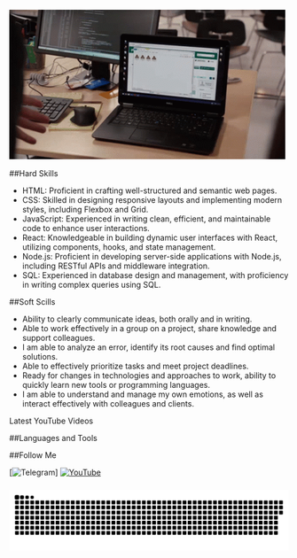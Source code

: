 ![Header](./assets/c6060934b339ff4f4f9cf7796a4744405111619bc74ab8b9bde739b29b28cf94.gif)

##Hard Skills

- HTML: Proficient in crafting well-structured and semantic web pages.
- CSS: Skilled in designing responsive layouts and implementing modern styles, including Flexbox and Grid.
- JavaScript: Experienced in writing clean, efficient, and maintainable code to enhance user interactions.
- React: Knowledgeable in building dynamic user interfaces with React, utilizing components, hooks, and state management.
- Node.js: Proficient in developing server-side applications with Node.js, including RESTful APIs and middleware integration.
- SQL: Experienced in database design and management, with proficiency in writing complex queries using SQL.
  
##Soft Scills

- Ability to clearly communicate ideas, both orally and in writing. 
- Able to work effectively in a group on a project, share knowledge and support colleagues.
- I am able to analyze an error, identify its root causes and find optimal solutions. 
- Able to effectively prioritize tasks and meet project deadlines. 
- Ready for changes in technologies and approaches to work, ability to quickly learn new tools or programming languages.
- I am able to understand and manage my own emotions, as well as interact effectively with colleagues and clients.
  
Latest YouTube Videos

##Languages and Tools



##Follow Me

[![Telegram](https://img.shields.io/badge/-Telegram-090909?style=for-the-badge&logo=telegram&logoColor=27A0D9)]
[![YouTube](https://img.shields.io/badge/-YouTube-090909?style=for-the-badge&logo=YouTube&logoColor=FF0000)](https://www.youtube.com/channel/UCoe79boDMj4tTSua7jhMCNg)

###

<p align="center">
 <img width="600" src="assets/github-snake.svg" alt="snake"/>
</p>

###